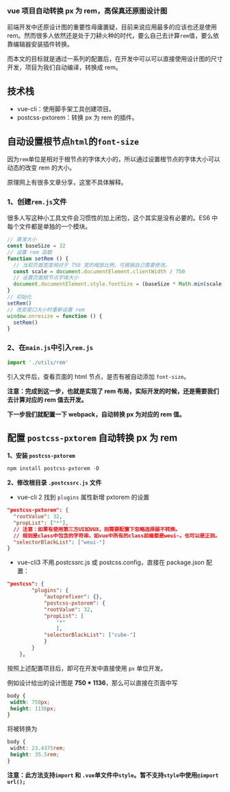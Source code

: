 ### vue 项目自动转换 px 为 rem，高保真还原图设计图

前端开发中还原设计图的重要性毋庸置疑，目前来说应用最多的应该也还是使用 rem。然而很多人依然还是处于刀耕火种的时代，要么自己去计算`rem`值，要么依靠编辑器安装插件转换。

而本文的目标就是通过一系列的配置后，在开发中可以可以直接使用设计图的尺寸开发，项目为我们自动编译，转换成 rem。

## 技术栈

- vue-cli：使用脚手架工具创建项目。
- postcss-pxtorem：转换 px 为 rem 的插件。

## 自动设置根节点`html`的`font-size`

因为`rem`单位是相对于根节点的字体大小的，所以通过设置根节点的字体大小可以动态的改变 rem 的大小。

原理网上有很多文章分享，这里不具体解释。

### 1、创建`rem.js`文件

很多人写这种小工具文件会习惯性的加上闭包，这个其实是没有必要的。ES6 中每个文件都是单独的一个模块。

```js
// 基准大小
const baseSize = 32
// 设置 rem 函数
function setRem () {
  // 当前页面宽度相对于 750 宽的缩放比例，可根据自己需要修改。
  const scale = document.documentElement.clientWidth / 750
  // 设置页面根节点字体大小
  document.documentElement.style.fontSize = (baseSize * Math.min(scale, 2)) + 'px'
}
// 初始化
setRem()
// 改变窗口大小时重新设置 rem
window.onresize = function () {
  setRem()
}
```

### 2、在`main.js`中引入`rem.js`

```js
import './utils/rem'
```

引入文件后，查看页面的 html 节点，是否有被自动添加 `font-size`。

**注意：完成到这一步，也就是实现了 rem 布局，实际开发的时候，还是需要我们去计算对应的 rem 值去开发。**

**下一步我们就配置一下 webpack，自动转换 px 为对应的 rem 值。**

## 配置 `postcss-pxtorem` 自动转换 px 为 rem

**1、安装 `postcss-pxtorem`**

```js
npm install postcss-pxtorem -D
```

**2、修改根目录 `.postcssrc.js` 文件**

- vue-cli 2 找到 `plugins` 属性新增 pxtorem 的设置

```json
"postcss-pxtorem": {
  "rootValue": 32,
  "propList": ["*"],
  // 注意：如果有使用第三方UI如VUX，则需要配置下忽略选择器不转换。
  // 规则是class中包含的字符串，如vux中所有的class前缀都是weui-。也可以是正则。
  "selectorBlackList": ["weui-"]
}
```

- vue-cli3 不用.postcssrc.js 或 postcss.config，直接在 package.json 配置：

```json
"postcss": {
        "plugins": {
            "autoprefixer": {},
            "postcss-pxtorem": {
            "rootValue": 32,
            "propList": [
                "*"
                ],
            "selectorBlackList": ["cube-"]
            }
        }
    },
```

按照上述配置项目后，即可在开发中直接使用 `px` 单位开发。

例如设计给出的设计图是 **750 \* 1136**，那么可以直接在页面中写

```css
body {
 width: 750px;
 height: 1136px;
}
```

将被转换为

```css
body {
 widht: 23.4375rem;
 height: 35.5rem;
}

```

**注意：此方法支持`import` 和 `.vue`单文件中`style`。暂不支持`style`中使用`@import url();`**
